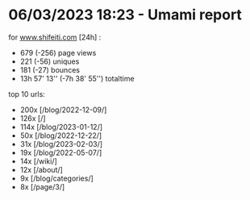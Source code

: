 # 06/03/2023 18:23 - Umami report
for www.shifeiti.com [24h] :

 - 679 (-256) page views
 - 221 (-56) uniques
 - 181 (-27) bounces
 - 13h 57' 13'' (-7h 38' 55'') totaltime


top 10 urls:
 - 200x [/blog/2022-12-09/]
 - 126x [/]
 - 114x [/blog/2023-01-12/]
 - 50x [/blog/2022-12-22/]
 - 31x [/blog/2023-02-03/]
 - 19x [/blog/2022-05-07/]
 - 14x [/wiki/]
 - 12x [/about/]
 - 9x [/blog/categories/]
 - 8x [/page/3/]


